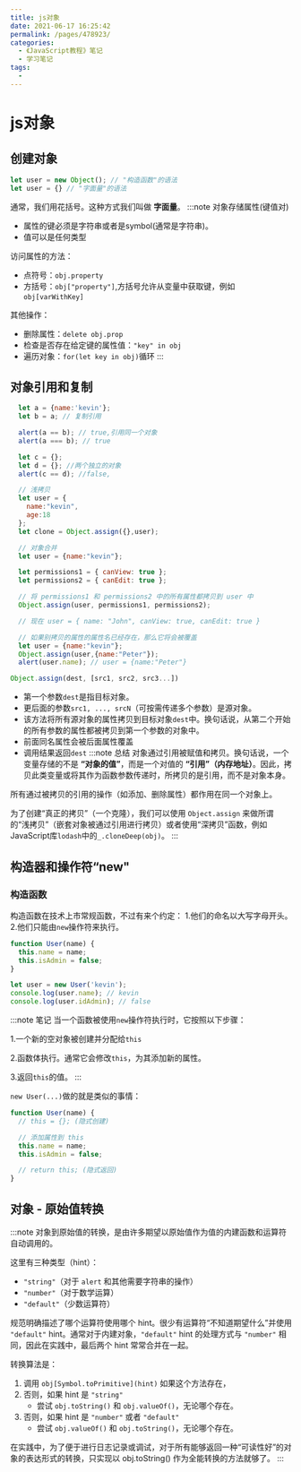 ```yaml
---
title: js对象
date: 2021-06-17 16:25:42
permalink: /pages/478923/
categories:
  - 《JavaScript教程》笔记
  - 学习笔记
tags:
  - 
---
```

# js对象

## 创建对象
```js
let user = new Object(); // "构造函数"的语法
let user = {} // "字面量"的语法
```

通常，我们用花括号。这种方式我们叫做 __字面量__。
:::note
对象存储属性(键值对)
+ 属性的键必须是字符串或者是symbol(通常是字符串)。
+ 值可以是任何类型

访问属性的方法：
+ 点符号：`obj.property`
+ 方括号：`obj["property"]`,方括号允许从变量中获取键，例如`obj[varWithKey]`

其他操作：
+ 删除属性：`delete obj.prop`
+ 检查是否存在给定键的属性值：`"key" in obj`
+ 遍历对象：`for(let key in obj)`循环
:::

## 对象引用和复制
```js
  let a = {name:'kevin'};
  let b = a; // 复制引用

  alert(a == b); // true,引用同一个对象
  alert(a === b); // true

  let c = {};
  let d = {}; //两个独立的对象
  alert(c == d); //false,

  // 浅拷贝
  let user = {
    name:"kevin",
    age:18
  };
  let clone = Object.assign({},user);

  // 对象合并
  let user = {name:"kevin"};

  let permissions1 = { canView: true };
  let permissions2 = { canEdit: true };

  // 将 permissions1 和 permissions2 中的所有属性都拷贝到 user 中
  Object.assign(user, permissions1, permissions2);

  // 现在 user = { name: "John", canView: true, canEdit: true }

  // 如果别拷贝的属性的属性名已经存在，那么它将会被覆盖
  let user = {name:"kevin"};
  Object.assign(user,{name:"Peter"});
  alert(user.name); // user = {name:"Peter"}
```
```js
Object.assign(dest, [src1, src2, src3...])
```
+ 第一个参数`dest`是指目标对象。
+ 更后面的参数`src1, ..., srcN`（可按需传递多个参数）是源对象。
+ 该方法将所有源对象的属性拷贝到目标对象`dest`中。换句话说，从第二个开始的所有参数的属性都被拷贝到第一个参数的对象中。
+ 前面同名属性会被后面属性覆盖
+ 调用结果返回`dest`
:::note 总结
对象通过引用被赋值和拷贝。换句话说，一个变量存储的不是 __“对象的值”__，而是一个对值的 __“引用”（内存地址）__。因此，拷贝此类变量或将其作为函数参数传递时，所拷贝的是引用，而不是对象本身。

所有通过被拷贝的引用的操作（如添加、删除属性）都作用在同一个对象上。

为了创建“真正的拷贝”（一个克隆），我们可以使用 `Object.assign` 来做所谓的“浅拷贝”（嵌套对象被通过引用进行拷贝）或者使用“深拷贝”函数，例如JavaScript库`lodash`中的`_.cloneDeep(obj)`。
:::

## 构造器和操作符“new"

### 构造函数
构造函数在技术上市常规函数，不过有来个约定：
1.他们的命名以大写字母开头。
2.他们只能由`new`操作符来执行。
```js
function User(name) {
  this.name = name;
  this.isAdmin = false;
}

let user = new User('kevin');
console.log(user.name); // kevin
console.log(user.idAdmin); // false
```
:::note 笔记
当一个函数被使用`new`操作符执行时，它按照以下步骤：

1.一个新的空对象被创建并分配给`this`

2.函数体执行。通常它会修改`this`，为其添加新的属性。

3.返回`this`的值。
:::

`new User(...)`做的就是类似的事情：
```js
function User(name) {
  // this = {}; (隐式创建)

  // 添加属性到 this
  this.name = name;
  this.isAdmin = false;

  // return this; (隐式返回)
}
```
## 对象 - 原始值转换
:::note
对象到原始值的转换，是由许多期望以原始值作为值的内建函数和运算符自动调用的。

这里有三种类型（hint）：
+ `"string"`（对于 `alert` 和其他需要字符串的操作）
+ `"number"`（对于数学运算）
+ `"default"`（少数运算符）

规范明确描述了哪个运算符使用哪个 hint。很少有运算符“不知道期望什么”并使用 `"default"` hint。通常对于内建对象，`"default"` hint 的处理方式与 `"number"` 相同，因此在实践中，最后两个 hint 常常合并在一起。

转换算法是：
1. 调用 `obj[Symbol.toPrimitive](hint)` 如果这个方法存在，
2. 否则，如果 hint 是 `"string"`
    - 尝试 `obj.toString()` 和 `obj.valueOf()`，无论哪个存在。
3. 否则，如果 hint 是 `"number"` 或者 `"default"`
    - 尝试 `obj.valueOf()` 和 `obj.toString()`，无论哪个存在。

在实践中，为了便于进行日志记录或调试，对于所有能够返回一种“可读性好”的对象的表达形式的转换，只实现以 obj.toString() 作为全能转换的方法就够了。
:::